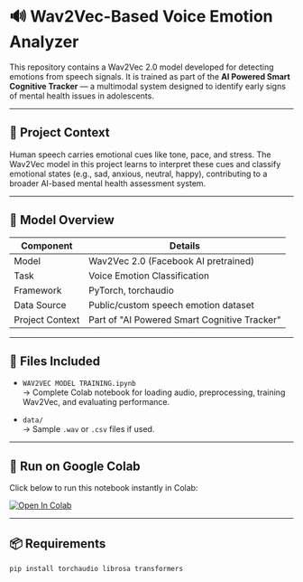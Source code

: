 # 🔊 Wav2Vec-Based Voice Emotion Analyzer

This repository contains a Wav2Vec 2.0 model developed for detecting emotions from speech signals. It is trained as part of the **AI Powered Smart Cognitive Tracker** — a multimodal system designed to identify early signs of mental health issues in adolescents.

---

## 🎯 Project Context

Human speech carries emotional cues like tone, pace, and stress. The Wav2Vec model in this project learns to interpret these cues and classify emotional states (e.g., sad, anxious, neutral, happy), contributing to a broader AI-based mental health assessment system.

---

## 🧠 Model Overview

| Component       | Details                                      |
|----------------|----------------------------------------------|
| Model           | Wav2Vec 2.0 (Facebook AI pretrained)         |
| Task            | Voice Emotion Classification                |
| Framework       | PyTorch, torchaudio                         |
| Data Source     | Public/custom speech emotion dataset        |
| Project Context | Part of "AI Powered Smart Cognitive Tracker" |

---

## 📂 Files Included

- `WAV2VEC MODEL TRAINING.ipynb`  
  → Complete Colab notebook for loading audio, preprocessing, training Wav2Vec, and evaluating performance.

- `data/`  
  → Sample `.wav` or `.csv` files if used.

---

## 🚀 Run on Google Colab

Click below to run this notebook instantly in Colab:

[![Open In Colab](https://colab.research.google.com/assets/colab-badge.svg)](https://colab.research.google.com/github/Suroochi3/wav2vec-voice-emotion-analyzer/blob/main/WAV2VEC%20MODEL%20TRAINING.ipynb)

---

## 📦 Requirements

```bash
pip install torchaudio librosa transformers
